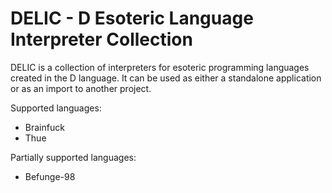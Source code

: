 # DELIC - D Esoteric Language Interpreter Collection
DELIC is a collection of interpreters for esoteric programming languages created in the D language. It can be used as either a standalone application or as an import to another project.

Supported languages:
* Brainfuck
* Thue

Partially supported languages:
* Befunge-98
